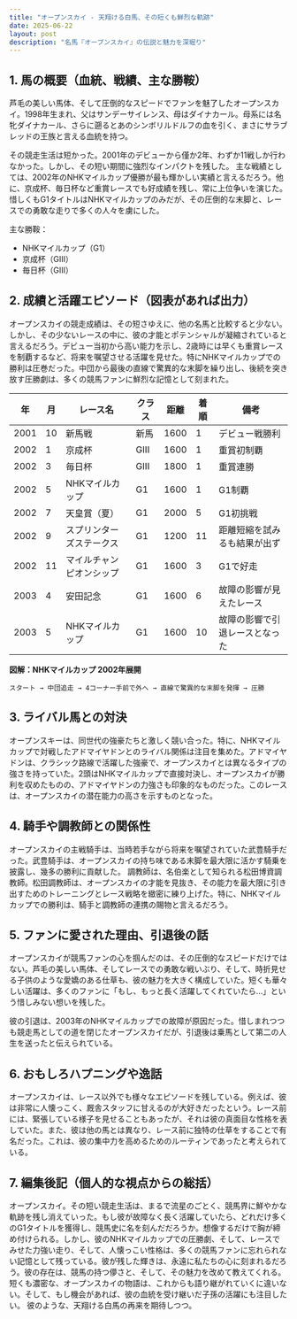 ```yaml
---
title: "オープンスカイ - 天翔ける白馬、その短くも鮮烈な軌跡"
date: 2025-06-22
layout: post
description: "名馬『オープンスカイ』の伝説と魅力を深堀り"
---
```


## 1. 馬の概要（血統、戦績、主な勝鞍）

芦毛の美しい馬体、そして圧倒的なスピードでファンを魅了したオープンスカイ。1998年生まれ、父はサンデーサイレンス、母はダイナカール。母系には名牝ダイナカール、さらに遡るとあのシンボリルドルフの血を引く、まさにサラブレッドの王族と言える血統を持つ。

その競走生活は短かった。2001年のデビューから僅か2年、わずか11戦しか行わなかった。しかし、その短い期間に強烈なインパクトを残した。  主な戦績としては、2002年のNHKマイルカップ優勝が最も輝かしい実績と言えるだろう。他に、京成杯、毎日杯など重賞レースでも好成績を残し、常に上位争いを演じた。惜しくもG1タイトルはNHKマイルカップのみだが、その圧倒的な末脚と、レースでの勇敢な走りで多くの人々を虜にした。

主な勝鞍：

* NHKマイルカップ（G1）
* 京成杯（GIII）
* 毎日杯（GIII）


## 2. 成績と活躍エピソード（図表があれば出力）

オープンスカイの競走成績は、その短さゆえに、他の名馬と比較すると少ない。しかし、その少ないレースの中に、彼の才能とポテンシャルが凝縮されていると言えるだろう。デビュー当初から高い能力を示し、2歳時には早くも重賞レースを制覇するなど、将来を嘱望させる活躍を見せた。特にNHKマイルカップでの勝利は圧巻だった。中団から最後の直線で驚異的な末脚を繰り出し、後続を突き放す圧勝劇は、多くの競馬ファンに鮮烈な記憶として刻まれた。

| 年 | 月 | レース名           | クラス | 距離 | 着順 | 備考                                      |
|---|----|--------------------|-------|------|-----|-------------------------------------------|
| 2001 | 10 | 新馬戦             | 新馬   | 1600 | 1   | デビュー戦勝利                             |
| 2002 | 1  | 京成杯             | GIII   | 1600 | 1   | 重賞初制覇                                |
| 2002 | 3  | 毎日杯             | GIII   | 1800 | 1   | 重賞連勝                                |
| 2002 | 5  | NHKマイルカップ     | G1    | 1600 | 1   | G1制覇                                  |
| 2002 | 7  | 天皇賞（夏）         | G1    | 2000 | 5   | G1初挑戦                                |
| 2002 | 9  | スプリンターズステークス | G1    | 1200 | 11  | 距離短縮を試みるも結果が出ず                |
| 2002 | 11 | マイルチャンピオンシップ | G1    | 1600 | 3   | G1で好走                                |
| 2003 | 4  | 安田記念             | G1    | 1600 | 6   | 故障の影響が見えたレース                     |
| 2003 | 5  | NHKマイルカップ     | G1    | 1600 | 10  | 故障の影響で引退レースとなった                   |


**図解：NHKマイルカップ 2002年展開**

```
スタート → 中団追走 → 4コーナー手前で外へ → 直線で驚異的な末脚を発揮 → 圧勝
```


## 3. ライバル馬との対決

オープンスキーは、同世代の強豪たちと激しく競い合った。特に、NHKマイルカップで対戦したアドマイヤドンとのライバル関係は注目を集めた。アドマイヤドンは、クラシック路線で活躍した強豪で、オープンスカイとは異なるタイプの強さを持っていた。2頭はNHKマイルカップで直接対決し、オープンスカイが勝利を収めたものの、アドマイヤドンの力強さも印象的なものだった。このレースは、オープンスカイの潜在能力の高さを示すものとなった。


## 4. 騎手や調教師との関係性

オープンスカイの主戦騎手は、当時若手ながら将来を嘱望されていた武豊騎手だった。武豊騎手は、オープンスカイの持ち味である末脚を最大限に活かす騎乗を披露し、幾多の勝利に貢献した。  調教師は、名伯楽として知られる松田博資調教師。松田調教師は、オープンスカイの才能を見抜き、その能力を最大限に引き出すためのトレーニングとレース戦略を緻密に練り上げた。特に、NHKマイルカップでの勝利は、騎手と調教師の連携の賜物と言えるだろう。


## 5. ファンに愛された理由、引退後の話

オープンスカイが競馬ファンの心を掴んだのは、その圧倒的なスピードだけではない。芦毛の美しい馬体、そしてレースでの勇敢な戦いぶり、そして、時折見せる子供のような愛嬌のある仕草も、彼の魅力を大きく構成していた。短くも華々しい活躍は、多くのファンに「もし、もっと長く活躍してくれていたら…」という惜しみない想いを残した。

彼の引退は、2003年のNHKマイルカップでの故障が原因だった。惜しまれつつも競走馬としての道を閉じたオープンスカイだが、引退後は乗馬として第二の人生を送ったと伝えられている。


## 6. おもしろハプニングや逸話

オープンスカイは、レース以外でも様々なエピソードを残している。例えば、彼は非常に人懐っこく、厩舎スタッフに甘えるのが大好きだったという。レース前には、緊張している様子を見せることもあったが、それは彼の真面目な性格を表していた。また、彼は他の馬とは異なり、レース前に独特の仕草をすることで有名だった。これは、彼の集中力を高めるためのルーティンであったと考えられている。


## 7. 編集後記（個人的な視点からの総括）

オープンスカイ。その短い競走生活は、まるで流星のごとく、競馬界に鮮やかな軌跡を残し消えていった。もし彼が故障なく長く活躍していたら、どれだけ多くのG1タイトルを獲得し、競馬史に名を刻んだだろうか。想像するだけで胸が締め付けられる。しかし、彼のNHKマイルカップでの圧勝劇、そして、レースでみせた力強い走り、そして、人懐っこい性格は、多くの競馬ファンに忘れられない記憶として残っている。彼が残した輝きは、永遠に私たちの心に刻まれるだろう。彼の存在は、競馬の持つ儚さと、そして、その魅力を改めて教えてくれる。  短くも濃密な、オープンスカイの物語は、これからも語り継がれていくに違いない。そして、もし機会があれば、彼の血統を受け継いだ子孫の活躍にも注目したい。  彼のような、天翔ける白馬の再来を期待しつつ。
